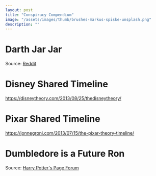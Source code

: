 ```yaml
---
layout: post
title: "Conspiracy Compendium"
image: "/assets/images/thumb/brushes-markus-spiske-unsplash.png"
description: ""
---
```


# Darth Jar Jar

Source: [Reddit](https://www.reddit.com/r/StarWars/comments/3qvj6w/theory_jar_jar_binks_was_a_trained_force_user/)

# Disney Shared Timeline

https://disneytheory.com/2013/08/25/thedisneytheory/

# Pixar Shared Timeline

https://jonnegroni.com/2013/07/15/the-pixar-theory-timeline/


# Dumbledore is a Future Ron

Source: [Harry Potter's Page Forum](http://www.harrypotterspage.com/forums/index.php?showtopic=393&st=20)

